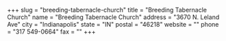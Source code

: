 +++
slug = "breeding-tabernacle-church"
title = "Breeding Tabernacle Church"
name = "Breeding Tabernacle Church"
address = "3670 N. Leland Ave"
city = "Indianapolis"
state = "IN"
postal = "46218"
website = ""
phone = "317 549-0664"
fax = ""
+++
